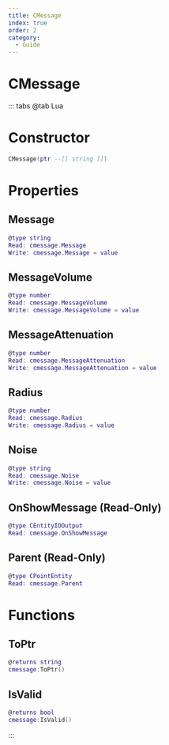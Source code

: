 ```yaml
---
title: CMessage
index: true
order: 2
category:
  - Guide
---
```


# CMessage

::: tabs
@tab Lua
# Constructor
```lua
CMessage(ptr --[[ string ]])
```
# Properties
## Message 
```lua
@type string
Read: cmessage.Message
Write: cmessage.Message = value
```
## MessageVolume 
```lua
@type number
Read: cmessage.MessageVolume
Write: cmessage.MessageVolume = value
```
## MessageAttenuation 
```lua
@type number
Read: cmessage.MessageAttenuation
Write: cmessage.MessageAttenuation = value
```
## Radius 
```lua
@type number
Read: cmessage.Radius
Write: cmessage.Radius = value
```
## Noise 
```lua
@type string
Read: cmessage.Noise
Write: cmessage.Noise = value
```
## OnShowMessage (Read-Only)
```lua
@type CEntityIOOutput
Read: cmessage.OnShowMessage
```
## Parent (Read-Only)
```lua
@type CPointEntity
Read: cmessage.Parent
```
# Functions
## ToPtr
```lua
@returns string
cmessage:ToPtr()
```
## IsValid
```lua
@returns bool
cmessage:IsValid()
```

:::